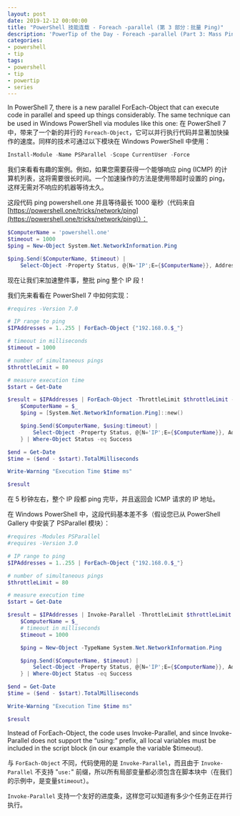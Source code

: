 ```yaml
---
layout: post
date: 2019-12-12 00:00:00
title: "PowerShell 技能连载 - Foreach -parallel (第 3 部分：批量 Ping)"
description: 'PowerTip of the Day - Foreach -parallel (Part 3: Mass Ping)'
categories:
- powershell
- tip
tags:
- powershell
- tip
- powertip
- series
---
```

In PowerShell 7, there is a new parallel ForEach-Object that can execute code in parallel and speed up things considerably. The same technique can be used in Windows PowerShell via modules like this one:
在 PowerShell 7 中，带来了一个新的并行的 `Foreach-Object`，它可以并行执行代码并显著加快操作的速度。同样的技术可通过以下模块在 Windows PowerShell 中使用：

```powershell
Install-Module -Name PSParallel -Scope CurrentUser -Force
```

我们来看看有趣的案例。例如，如果您需要获得一个能够响应 ping (ICMP) 的计算机列表，这将需要很长时间。一个加速操作的方法是使用带超时设置的 ping，这样无需对不响应的机器等待太久。

这段代码 ping powershell.one 并且等待最长 1000 毫秒（代码来自 [https://powershell.one/tricks/network/ping](https://powershell.one/tricks/network/ping)）：

```powershell
$ComputerName = 'powershell.one'
$timeout = 1000
$ping = New-Object System.Net.NetworkInformation.Ping

$ping.Send($ComputerName, $timeout) |
    Select-Object -Property Status, @{N='IP';E={$ComputerName}}, Address
```

现在让我们来加速整件事，整批 ping 整个 IP 段！

我们先来看看在 PowerShell 7 中如何实现：

```powershell
#requires -Version 7.0

# IP range to ping
$IPAddresses = 1..255 | ForEach-Object {"192.168.0.$_"}

# timeout in milliseconds
$timeout = 1000

# number of simultaneous pings
$throttleLimit = 80

# measure execution time
$start = Get-Date

$result = $IPAddresses | ForEach-Object -ThrottleLimit $throttleLimit -parallel {
    $ComputerName = $_
    $ping = [System.Net.NetworkInformation.Ping]::new()

    $ping.Send($ComputerName, $using:timeout) |
        Select-Object -Property Status, @{N='IP';E={$ComputerName}}, Address
    } | Where-Object Status -eq Success

$end = Get-Date
$time = ($end - $start).TotalMilliseconds

Write-Warning "Execution Time $time ms"

$result
```

在 5 秒钟左右，整个 IP 段都 ping 完毕，并且返回会 ICMP 请求的 IP 地址。

在 Windows PowerShell 中，这段代码基本差不多（假设您已从 PowerShell Gallery 中安装了 PSParallel 模块）：

```powershell
#requires -Modules PSParallel
#requires -Version 3.0

# IP range to ping
$IPAddresses = 1..255 | ForEach-Object {"192.168.0.$_"}

# number of simultaneous pings
$throttleLimit = 80

# measure execution time
$start = Get-Date

$result = $IPAddresses | Invoke-Parallel -ThrottleLimit $throttleLimit -ScriptBlock {
    $ComputerName = $_
    # timeout in milliseconds
    $timeout = 1000

    $ping = New-Object -TypeName System.Net.NetworkInformation.Ping

    $ping.Send($ComputerName, $timeout) |
        Select-Object -Property Status, @{N='IP';E={$ComputerName}}, Address
    } | Where-Object Status -eq Success

$end = Get-Date
$time = ($end - $start).TotalMilliseconds

Write-Warning "Execution Time $time ms"

$result
```

Instead of ForEach-Object, the code uses Invoke-Parallel, and since Invoke-Parallel does not support the “using:” prefix, all local variables must be included in the script block (in our example the variable $timeout).

与 `ForEach-Object` 不同，代码使用的是 `Invoke-Parallel`，而且由于 `Invoke-Parallel` 不支持 "`use:`" 前缀，所以所有局部变量都必须包含在脚本块中（在我们的示例中，是变量`$timeout`）。

`Invoke-Parallel` 支持一个友好的进度条，这样您可以知道有多少个任务正在并行执行。

<!--本文国际来源：[Foreach -parallel (Part 3: Mass Ping)](https://community.idera.com/database-tools/powershell/powertips/b/tips/posts/foreach--parallel-part-3-mass-ping)-->

